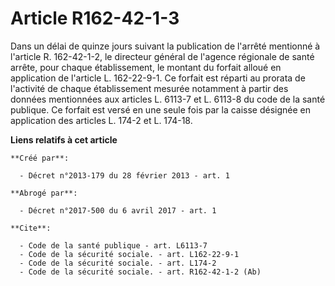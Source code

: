 # Article R162-42-1-3

Dans un délai de quinze jours suivant la publication de l'arrêté mentionné à l'article R. 162-42-1-2, le directeur général de
l'agence régionale de santé arrête, pour chaque établissement, le montant du forfait alloué en application de l'article L.
162-22-9-1. Ce forfait est réparti au prorata de l'activité de chaque établissement mesurée notamment à partir des données
mentionnées aux articles L. 6113-7 et L. 6113-8 du code de la santé publique. Ce forfait est versé en une seule fois par la
caisse désignée en application des articles L. 174-2 et L. 174-18.

**Liens relatifs à cet article**

	**Créé par**:

	  - Décret n°2013-179 du 28 février 2013 - art. 1

	**Abrogé par**:

	  - Décret n°2017-500 du 6 avril 2017 - art. 1

	**Cite**:

	  - Code de la santé publique - art. L6113-7
	  - Code de la sécurité sociale. - art. L162-22-9-1
	  - Code de la sécurité sociale. - art. L174-2
	  - Code de la sécurité sociale. - art. R162-42-1-2 (Ab)
